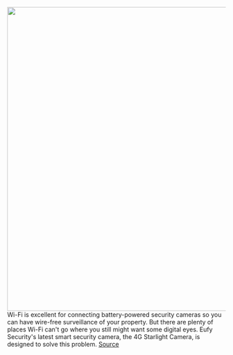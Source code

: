 <img src='https://cdn.vox-cdn.com/thumbor/4dh7LUh2dZOpN64SAAfK8PF9RIs=/0x0:4000x2498/1200x800/filters:focal(1680x929:2320x1569)/cdn.vox-cdn.com/uploads/chorus_image/image/70714267/Starlight_Cam.0.png' width='700px' /><br/>
Wi-Fi is excellent for connecting battery-powered security cameras so you can have wire-free surveillance of your property. But there are plenty of places Wi-Fi can't go where you still might want some digital eyes. Eufy Security's latest smart security camera, the 4G Starlight Camera, is designed to solve this problem.
<a href='https://www.theverge.com/2022/4/5/23006481/eufy-4g-starlight-camera-specs-price-release-date'> Source <a/>